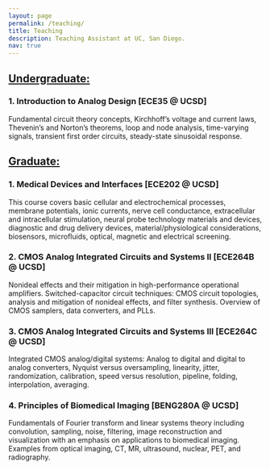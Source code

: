 ```yaml
---
layout: page
permalink: /teaching/
title: Teaching
description: Teaching Assistant at UC, San Diego.
nav: true
---
```


## <a href='#'>Undergraduate:</a> ##

### 1. Introduction to Analog Design [ECE35 @ UCSD] ###

Fundamental circuit theory concepts, Kirchhoff’s voltage and current laws, Thevenin’s and Norton’s theorems, loop and node analysis, time-varying signals, transient first order circuits, steady-state sinusoidal response.


## <a href='#'>Graduate:</a> ##

### 1. Medical Devices and Interfaces [ECE202 @ UCSD] ###
			
This course covers basic cellular and electrochemical processes, membrane potentials, ionic currents, nerve cell conductance, extracellular and intracellular stimulation, neural probe technology materials and devices, diagnostic and drug delivery devices, material/physiological considerations, biosensors, microfluids, optical, magnetic and electrical screening.

### 2. CMOS Analog Integrated Circuits and Systems II [ECE264B @ UCSD] ###

Nonideal effects and their mitigation in high-performance operational amplifiers. Switched-capacitor circuit techniques: CMOS circuit topologies, analysis and mitigation of nonideal effects, and filter synthesis. Overview of CMOS samplers, data converters, and PLLs.

### 3. CMOS Analog Integrated Circuits and Systems III [ECE264C @ UCSD] ###

Integrated CMOS analog/digital systems: Analog to digital and digital to analog converters, Nyquist versus oversampling, linearity, jitter, randomization, calibration, speed versus resolution, pipeline, folding, interpolation, averaging.

### 4. Principles of Biomedical Imaging [BENG280A @ UCSD] ###

Fundamentals of Fourier transform and linear systems theory including convolution, sampling, noise, filtering, image reconstruction and visualization with an emphasis on applications to biomedical imaging. Examples from optical imaging, CT, MR, ultrasound, nuclear, PET, and radiography.

